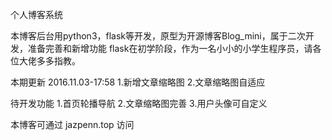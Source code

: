 个人博客系统

本博客后台用python3，flask等开发，原型为开源博客Blog_mini，属于二次开发，准备完善和新增功能
flask在初学阶段，作为一名小小的小学生程序员，请各位大佬多多指教。


本期更新
    2016.11.03-17:58
  1.新增文章缩略图
  2.文章缩略图自适应

待开发功能
  1.首页轮播导航
  2.文章缩略图完善
  3.用户头像可自定义

本博客可通过 jazpenn.top 访问

